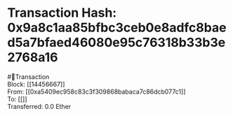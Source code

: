 
Transaction Hash: 0x9a8c1aa85bfbc3ceb0e8adfc8baed5a7bfaed46080e95c76318b33b3e2768a16
====================================================================================
  
#💸Transaction  
Block: [[14456667]]  
From: [[0xa5409ec958c83c3f309868babaca7c86dcb077c1]]  
To: [[]]  
Transferred: 0.0 Ether